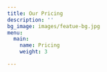 ```yaml
---
title: Our Pricing
description: ''
bg_image: images/featue-bg.jpg
menu:
  main:
    name: Pricing
    weight: 3

---
```

